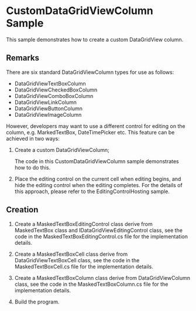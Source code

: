 # CustomDataGridViewColumn Sample

This sample demonstrates how to create a custom DataGridView column.

## Remarks

There are six standard DataGridViewColumn types for use as follows:

- DataGridViewTextBoxColumn
- DataGridViewCheckedBoxColumn
- DataGridViewComboBoxColumn
- DataGridViewLinkColumn
- DataGridViewButtonColumn
- DataGridViewImageColumn

However, developers may want to use a different control for editing on the column,
e.g. MarkedTextBox, DateTimePicker etc. This feature can be achieved in two ways:

1. Create a custom DataGridViewColumn;

   The code in this CustomDataGridViewColumn sample demonstrates how to do this.

2. Place the editing control on the current cell when editing begins, and hide
   the editing control when the editing completes. For the details of this
   approach, please refer to the EditingControlHosting sample.

## Creation

1. Create a MaskedTextBoxEditingControl class derive from MaskedTextBox class
   and IDataGridViewEditingControl class, see the code in the
   MaskedTextBoxEditingControl.cs file for the implementation details.

2. Create a MaskedTextBoxCell class derive from DataGridViewTextBoxCell class,
   see the code in the MaskedTextBoxCell.cs file for the implementation details.

3. Create a MaskedTextBoxColumn class derive from DataGridViewColumn class,
   see the code in the MaskedTextBoxColumn.cs file for the implementation details.

4. Build the program.
